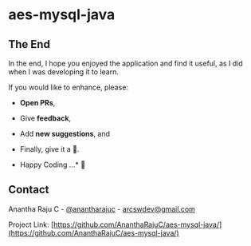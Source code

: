 <!--
*** Thanks for checking out aes-mysql-java. If you have a suggestion
*** that would make this better, please fork the repo and create a pull request
*** or simply open an issue with the tag "enhancement".
*** Thanks again!
-->
# aes-mysql-java

## The End

In the end, I hope you enjoyed the application and find it useful, as I did when I was developing it to learn. 

If you would like to enhance, please: 

* 	**Open PRs**, 
* 	Give **feedback**, 
* 	Add **new suggestions**, and
*	Finally, give it a 🌟.

* Happy Coding ...* 🙂

<!-- CONTACT -->
## Contact

Anantha Raju C - [@anantharajuc](https://twitter.com/anantharajuc) - arcswdev@gmail.com

Project Link: [https://github.com/AnanthaRajuC/aes-mysql-java/](https://github.com/AnanthaRajuC/aes-mysql-java/)
